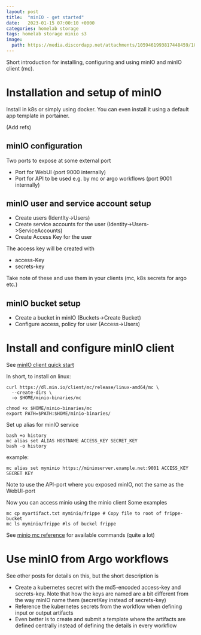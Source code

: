 ```yaml
---
layout: post
title:  "minIO - get started"
date:   2023-01-15 07:00:10 +0000
categories: homelab storage
tags: homelab storage minio s3
image:
  path: https://media.discordapp.net/attachments/1059461993817448459/1064091017592184832/Fredrik999_a_flamingo_standing_on_one_leg_264919a5-9cd3-47fd-ad75-b6676e645607.png
---
```

Short introduction for installing, configuring and using minIO and minIO client (mc).

# Installation and setup of minIO
Install in k8s or simply using docker. You can even install it using a default app template in portainer. 

(Add refs)

## minIO configuration
Two ports to expose at some external port
- Port for WebUI (port 9000 internally)
- Port for API to be used e.g. by mc or argo workflows (port 9001 internally)

## minIO user and service account setup
* Create users (Identlty->Users)
* Create service accounts for the user (Identity->Users->ServiceAccounts)
* Create Access Key for the user

The access key will be created with
* access-Key
* secrets-key

Take note of these and use them in your clients (mc, k8s secrets for argo etc.)

## minIO bucket setup
* Create a bucket in minIO (Buckets->Create Bucket)
* Configure access, policy for user (Access->Users)

# Install and configure minIO client
See [minIO client quick start](https://min.io/docs/minio/linux/reference/minio-mc.html)

In short, to install on linux:
```shell
curl https://dl.min.io/client/mc/release/linux-amd64/mc \
  --create-dirs \
  -o $HOME/minio-binaries/mc

chmod +x $HOME/minio-binaries/mc
export PATH=$PATH:$HOME/minio-binaries/
```

Set up alias for minIO service
```shell
bash +o history
mc alias set ALIAS HOSTNAME ACCESS_KEY SECRET_KEY
bash -o history
```
example:
```shell
mc alias set myminio https://minioserver.example.net:9001 ACCESS_KEY SECRET KEY
```
Note to use the API-port where you exposed minIO, not the same as the WebUI-port

Now you can access minio using the minio client
Some examples
```shell
mc cp myartifact.txt myminio/frippe # Copy file to root of frippe-bucket
mc ls myminio/frippe #ls of buckel frippe
```
See [minio mc reference](https://min.io/docs/minio/linux/reference/minio-mc.html) for available commands (quite a lot)

# Use minIO from Argo workflows
See other posts for details on this, but the short description is
* Create a kubernetes secret with the md5-encoded access-key and secrets-key. Note that how the keys are named are a bit different from the way minIO name them (secretKey instead of secrets-key)
* Reference the kubernetes secrets from the workflow when defining input or output artifacts
* Even better is to create and submit a template where the artifacts are defined centrally instead of defining the details in every workflow